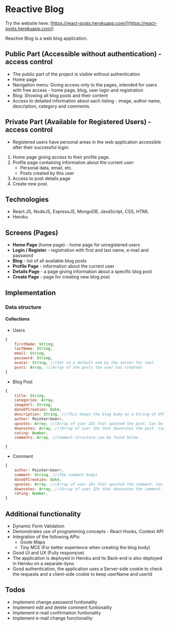 # Reactive Blog

Try the website here: [https://react-posts.herokuapp.com/](https://react-posts.herokuapp.com/)

Reactive Blog is a web blog application.

## Public Part (Accessible without authentication) - access control

- The public part of the project is visible without authentication
- Home page
- Navigation menu: Giving access only to the pages, intended for users with free access - home page, blog, user login and registration
- Blog: Showing all blog posts and their content
- Access to detailed information about each listing - image, author name, description, category and comments.

## Private Part (Available for Registered Users) - access control

- Registered users have personal areas in the web application accessible after their successful login:

1. Home page giving access to their profile page.
2. Profile page containing information about the current user:
   - Personal data, email, etc.
   - Posts created by this user
3. Access to post details page
4. Create new post.

## Technologies

- React.JS, NodeJS, ExpressJS, MongoDB, JavaScript, CSS, HTML
- Heroku

## Screens (Pages)

- **Home Page** (home page) - home page for unregistered users
- **Login / Register** - registration with first and last name, e-mail and password
- **Blog** - list of all available blog posts
- **Profile Page** - information about the current user
- **Details Page** - a page giving information about a specific blog post
- **Create Page** - page for creating new blog post

## Implementation

### Data structure

#### Collections

- Users

```javascript
{
    firstName: String,
    lastName: String,
    email: String,
    password: String,
    avatar: String, //(Set to a default one by the server for now)
    posts: Array, //(Array of the posts the user has created)
}
```

- Blog Post

```javascript
{
    title: String,
    categories: Array,
    imageUrl: String,
    dateOfCreation: Date,
    description: String, //(This keeps the blog body as a String of HTML that is parsed to HTML on the Client Side)
    author: Pointer<User>,
    upvotes: Array, //(Array of user IDs that upvoted the post. Can be populated if needed with user infos without the password!)
    downvotes: Array, //(Array of user IDs that downvotes the post. Can be populated if needed with user infos without the password!)
    rating: Number,
    comments: Array, //Comment structure can be found below

}
```

- Comment

```javascript
{
    author: Pointer<User>,
    comment: String, //(The comment body)
    dateOfCreation: Date,
    upvotes: Array, //(Array of user IDs that upvoted the comment. Can be populated if needed with user infos without the password!)
    downvotes: Array, //(Array of user IDs that downvotes the comment. Can be populated if needed with user infos without the password!)
    rating: Number,
}
```

## Additional functionality

- Dynamic Form Validation
- Demonstrates use of programming concepts - React Hooks, Context API
- Integration of the following APIs:
  - Goole Maps
  - Tiny MCE (For better experience when creating the blog body)
- Good UI and UX (Fully responsive)
- The application is deployed in Heroku and its Back-end is also deployed in Heroku on a separate dyno
- Good authentication, the application uses a Server-side cookie to check the requests and a client-side cookie to keep userName and userId

## Todos

- Implement change password funtionality
- Implement edit and delete comment funtionality
- Implement e-mail confirmation funtionality
- Implement e-mail change functionality
